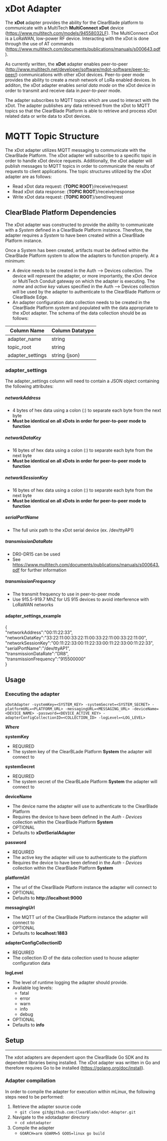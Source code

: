 # xDot Adapter

The __xDot__ adapter provides the ability for the ClearBlade platform to communicate with a MultiTech __MultiConnect xDot__ device (https://www.multitech.com/models/94558032LF). The MultiConnect xDot is a LoRaWAN, low-power RF device. Interacting with the xDot is done through the use of AT commands (https://www.multitech.com/documents/publications/manuals/s000643.pdf).

As currently written, the __xDot__ adapter enables peer-to-peer (http://www.multitech.net/developer/software/mdot-software/peer-to-peer/) communications with other xDot devices. Peer-to-peer mode provides the ability to create a _mesh_ network of LoRa enabled devices. In additon, the xDot adapter enables _serial data mode_ on the xDot device in order to transmit and receive data in _peer-to-peer_ mode.

The adapter subscribes to MQTT topics which are used to interact with the xDot. The adapter publishes any data retrieved from the xDot to MQTT topics so that the ClearBlade Platform is able to retrieve and process xDot related data or write data to xDot devices.

# MQTT Topic Structure
The xDot adapter utilizes MQTT messaging to communicate with the ClearBlade Platform. The xDot adapter will subscribe to a specific topic in order to handle xDot device requests. Additionally, the xDot adapter will publish messages to MQTT topics in order to communicate the results of requests to client applications. The topic structures utilized by the xDot adapter are as follows:

  * Read xDot data request: {__TOPIC ROOT__}/receive/request
  * Read xDot data response: {__TOPIC ROOT__}/receive/response
  * Write xDot data request: {__TOPIC ROOT__}/send/request


## ClearBlade Platform Dependencies
The xDot adapter was constructed to provide the ability to communicate with a _System_ defined in a ClearBlade Platform instance. Therefore, the adapter requires a _System_ to have been created within a ClearBlade Platform instance.

Once a System has been created, artifacts must be defined within the ClearBlade Platform system to allow the adapters to function properly. At a minimum: 

  * A device needs to be created in the Auth --> Devices collection. The device will represent the adapter, or more importantly, the xDot device or MultiTech Conduit gateway on which the adapter is executing. The _name_ and _active key_ values specified in the Auth --> Devices collection will be used by the adapter to authenticate to the ClearBlade Platform or ClearBlade Edge. 
  * An adapter configuration data collection needs to be created in the ClearBlade Platform _system_ and populated with the data appropriate to the xDot adapter. The schema of the data collection should be as follows:


| Column Name      | Column Datatype |
| ---------------- | --------------- |
| adapter_name     | string          |
| topic_root       | string          |
| adapter_settings | string (json)   |

### adapter_settings
The adapter_settings column will need to contain a JSON object containing the following attributes:

##### networkAddress
* 4 bytes of hex data using a colon (:) to separate each byte from the next byte
* __Must be identical on all xDots in order for peer-to-peer mode to function__

##### networkDataKey
* 16 bytes of hex data using a colon (:) to separate each byte from the next byte
* __Must be identical on all xDots in order for peer-to-peer mode to function__

##### networkSessionKey
* 16 bytes of hex data using a colon (:) to separate each byte from the next byte
* __Must be identical on all xDots in order for peer-to-peer mode to function__

##### serialPortName
* The full unix path to the xDot serial device (ex. /dev/ttyAP1)

##### transmissionDataRate
* DR0-DR15 can be used
* See https://www.multitech.com/documents/publications/manuals/s000643.pdf for further information

##### transmissionFrequency
* The transmit frequency to use in peer-to-peer mode
* Use 915.5-919.7 MhZ for US 915 devices to avoid interference with LoRaWAN networks

#### adapter_settings_example
{  
  "networkAddress":"00:11:22:33",  
  "networkDataKey":"33:22:11:00:33:22:11:00:33:22:11:00:33:22:11:00",   
  "networkSessionKey":"00:11:22:33:00:11:22:33:00:11:22:33:00:11:22:33",  
  "serialPortName":"/dev/ttyAP1",  
  "transmissionDataRate":"DR8",  
  "transmissionFrequency":"915500000"  
}


## Usage

### Executing the adapter

`xDotAdapter -systemKey=<SYSTEM_KEY> -systemSecret=<SYSTEM_SECRET> -platformURL=<PLATFORM_URL> -messagingURL=<MESSAGING_URL> -deviceName=<DEVICE_NAME> -password=<DEVICE_ACTIVE_KEY> -adapterConfigCollectionID=<COLLECTION_ID> -logLevel=<LOG_LEVEL>`

   __*Where*__ 

   __systemKey__
  * REQUIRED
  * The system key of the ClearBLade Platform __System__ the adapter will connect to

   __systemSecret__
  * REQUIRED
  * The system secret of the ClearBLade Platform __System__ the adapter will connect to
   
   __deviceName__
  * The device name the adapter will use to authenticate to the ClearBlade Platform
  * Requires the device to have been defined in the _Auth - Devices_ collection within the ClearBlade Platform __System__
  * OPTIONAL
  * Defaults to __xDotSerialAdapter__
   
   __password__
  * REQUIRED
  * The active key the adapter will use to authenticate to the platform
  * Requires the device to have been defined in the _Auth - Devices_ collection within the ClearBlade Platform __System__
   
   __platformUrl__
  * The url of the ClearBlade Platform instance the adapter will connect to
  * OPTIONAL
  * Defaults to __http://localhost:9000__

   __messagingUrl__
  * The MQTT url of the ClearBlade Platform instance the adapter will connect to
  * OPTIONAL
  * Defaults to __localhost:1883__

   __adapterConfigCollectionID__
  * REQUIRED 
  * The collection ID of the data collection used to house adapter configuration data

   __logLevel__
  * The level of runtime logging the adapter should provide.
  * Available log levels:
    * fatal
    * error
    * warn
    * info
    * debug
  * OPTIONAL
  * Defaults to __info__


## Setup
---
The xdot adapters are dependent upon the ClearBlade Go SDK and its dependent libraries being installed. The xDot adapter was written in Go and therefore requires Go to be installed (https://golang.org/doc/install).


### Adapter compilation
In order to compile the adapter for execution within mLinux, the following steps need to be performed:

 1. Retrieve the adapter source code  
    * ```git clone git@github.com:ClearBlade/xDot-Adapter.git```
 2. Navigate to the xdotadapter directory  
    * ```cd xdotadapter```
 4. Compile the adapter
    * ```GOARCH=arm GOARM=5 GOOS=linux go build```



